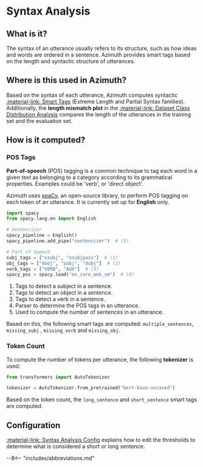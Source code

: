# Syntax Analysis

## What is it?

The syntax of an utterance usually refers to its structure, such as how ideas and words are ordered
in a sentence. Azimuth provides smart tags based on the length and syntactic structure of
utterances.

## Where is this used in Azimuth?

Based on the syntax of each utterance, Azimuth computes syntactic [:material-link: Smart
Tags](smart-tags.md) (Extreme Length and Partial Syntax families). Additionally, the
**length mismatch plot** in the
[:material-link: Dataset Class Distribution Analysis](../user-guide/dataset-warnings.md) compares
the length of the utterances in the training set and the evaluation set.

## How is it computed?

### POS Tags

**Part-of-speech** (POS) tagging is a common technique to tag each word in a given text as belonging
to a category according to its grammatical properties. Examples could be 'verb', or 'direct object'.

Azimuth uses [spaCy](https://github.com/explosion/spaCy), an open-source library, to perform POS
tagging on each token of an utterance. It is currently set up for **English**
only.

```python
import spacy
from spacy.lang.en import English

# Sentencizer
spacy_pipeline = English()
spacy_pipeline.add_pipe("sentencizer")  # (5)

# Part of Speech
subj_tags = ["nsubj", "nsubjpass"]  # (1)
obj_tags = ["dobj", "pobj", "dobj"]  # (2)
verb_tags = ["VERB", "AUX"]  # (3)
spacy_pos = spacy.load("en_core_web_sm")  # (4)
```

1. Tags to detect a subject in a sentence.
2. Tags to detect an object in a sentence.
3. Tags to detect a verb in a sentence.
4. Parser to determine the POS tags in an utterance.
5. Used to compute the number of sentences in an utterance.

Based on this, the following smart tags are computed: `multiple_sentences`, `missing_subj`
, `missing_verb` and `missing_obj`.

### Token Count

To compute the number of tokens per utterance, the following **tokenizer** is used:

```python
from transformers import AutoTokenizer

tokenizer = AutoTokenizer.from_pretrained("bert-base-uncased")
```

Based on the token count, the `long_sentence` and `short_sentence` smart tags are computed.

## Configuration

[:material-link: Syntax Analysis Config](../reference/configuration/analyses/syntax.md)
explains how to edit the thresholds to determine what is considered a short or long sentence.


--8<-- "includes/abbreviations.md"
